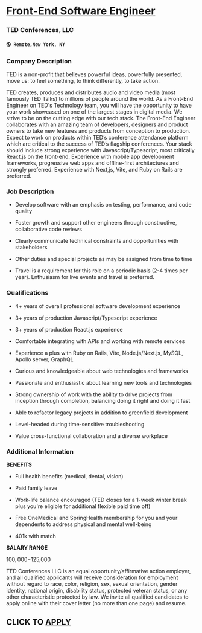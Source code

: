 # [Front-End Software Engineer](https://www.remotewlb.com/apply/front-end-software-engineer-110066)  
### TED Conferences, LLC  
#### `🌎 Remote,New York, NY`  

### **Company Description**

TED is a non-profit that believes powerful ideas, powerfully presented, move us: to feel something, to think differently, to take action.

TED creates, produces and distributes audio and video media (most famously TED Talks) to millions of people around the world. As a Front-End Engineer on TED's Technology team, you will have the opportunity to have your work showcased on one of the largest stages in digital media. We strive to be on the cutting edge with our tech stack. The Front-End Engineer collaborates with an amazing team of developers, designers and product owners to take new features and products from conception to production. Expect to work on products within TED’s conference attendance platform which are critical to the success of TED’s flagship conferences. Your stack should include strong experience with Javascript/Typescript, most critically React.js on the front-end. Experience with mobile app development frameworks, progressive web apps and offline-first architectures and strongly preferred. Experience with Next,js, Vite, and Ruby on Rails are preferred.

###  **Job Description**

  * Develop software with an emphasis on testing, performance, and code quality

  * Foster growth and support other engineers through constructive, collaborative code reviews

  * Clearly communicate technical constraints and opportunities with stakeholders

  * Other duties and special projects as may be assigned from time to time 

  * Travel is a requirement for this role on a periodic basis (2-4 times per year). Enthusiasm for live events and travel is preferred.

###  **Qualifications**

  * 4+ years of overall professional software development experience

  * 3+ years of production Javascript/Typescript experience 

  * 3+ years of production React.js experience

  * Comfortable integrating with APIs and working with remote services

  * Experience a plus with Ruby on Rails, Vite, Node.js/Next.js, MySQL, Apollo server, GraphQL

  * Curious and knowledgeable about web technologies and frameworks

  * Passionate and enthusiastic about learning new tools and technologies

  * Strong ownership of work with the ability to drive projects from inception through completion, balancing doing it right and doing it fast

  * Able to refactor legacy projects in addition to greenfield development

  * Level-headed during time-sensitive troubleshooting

  * Value cross-functional collaboration and a diverse workplace

###  **Additional Information**

 **BENEFITS**

  * Full health benefits (medical, dental, vision)

  * Paid family leave

  * Work-life balance encouraged (TED closes for a 1-week winter break plus you're eligible for additional flexible paid time off)

  * Free OneMedical and SpringHealth membership for you and your dependents to address physical and mental well-being 

  * 401k with match

 **SALARY RANGE**

$100,000-$125,000

TED Conferences LLC is an equal opportunity/affirmative action employer, and all qualified applicants will receive consideration for employment without regard to race, color, religion, sex, sexual orientation, gender identity, national origin, disability status, protected veteran status, or any other characteristic protected by law. We invite all qualified candidates to apply online with their cover letter (no more than one page) and resume.

  
## CLICK TO [APPLY](https://www.remotewlb.com/apply/front-end-software-engineer-110066)

